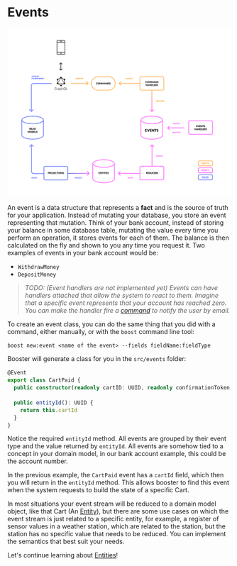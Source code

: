# Events

![Booster architecture](../img/booster-arch.png)

An event is a data structure that represents a **fact** and is the source of truth for your application. Instead of mutating your database, you store an event representing that mutation. Think of your bank account, instead of storing your balance in some database table, mutating the value every time you perform an operation, it stores events for each of them. The balance is then calculated on the fly and shown to you any time you request it. Two examples of events in your bank account would be:

- `WithdrawMoney`
- `DepositMoney`

> _TODO: (Event handlers are not implemented yet) Events can have handlers attached that allow the system to react to them. Imagine that a specific event represents that your account has reached zero. You can make the handler fire a [command](03-commands.md) to notify the user by email._

To create an event class, you can do the same thing that you did with a command, either manually,
or with the `boost` command line tool:

```shell script
boost new:event <name of the event> --fields fieldName:fieldType
```

Booster will generate a class for you in the `src/events` folder:

```typescript
@Event
export class CartPaid {
  public constructor(readonly cartID: UUID, readonly confirmationToken: string) {}

  public entityId(): UUID {
    return this.cartId
  }
}
```

Notice the required `entityId` method. All events are grouped by their event type and the value returned by `entityId`. All events are somehow tied to a concept in your domain model, in our bank account example, this could be the account number.

In the previous example, the `CartPaid` event has a `cartId` field, which then you will return in the `entityId` method. This allows booster to find this event when the system requests to build the state of a specific Cart.

In most situations your event stream will be reduced to a domain model object, like that Cart (An [Entity](05-entities.md)), but there are some use cases on which the event stream is just related to a specific entity, for example, a register of sensor values in a weather station, which are related to the station, but the station has no specific value that needs to be reduced. You can implement the semantics that best suit your needs.

Let's continue learning about [Entities](05-entities.md)!
